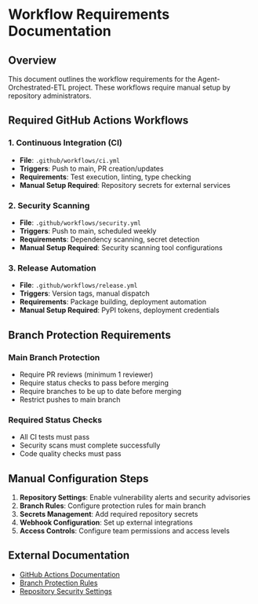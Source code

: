 # Workflow Requirements Documentation

## Overview

This document outlines the workflow requirements for the Agent-Orchestrated-ETL project. These workflows require manual setup by repository administrators.

## Required GitHub Actions Workflows

### 1. Continuous Integration (CI)
- **File**: `.github/workflows/ci.yml`
- **Triggers**: Push to main, PR creation/updates
- **Requirements**: Test execution, linting, type checking
- **Manual Setup Required**: Repository secrets for external services

### 2. Security Scanning
- **File**: `.github/workflows/security.yml`  
- **Triggers**: Push to main, scheduled weekly
- **Requirements**: Dependency scanning, secret detection
- **Manual Setup Required**: Security scanning tool configurations

### 3. Release Automation
- **File**: `.github/workflows/release.yml`
- **Triggers**: Version tags, manual dispatch  
- **Requirements**: Package building, deployment automation
- **Manual Setup Required**: PyPI tokens, deployment credentials

## Branch Protection Requirements

### Main Branch Protection
- Require PR reviews (minimum 1 reviewer)
- Require status checks to pass before merging
- Require branches to be up to date before merging
- Restrict pushes to main branch

### Required Status Checks
- All CI tests must pass
- Security scans must complete successfully
- Code quality checks must pass

## Manual Configuration Steps

1. **Repository Settings**: Enable vulnerability alerts and security advisories
2. **Branch Rules**: Configure protection rules for main branch
3. **Secrets Management**: Add required repository secrets
4. **Webhook Configuration**: Set up external integrations
5. **Access Controls**: Configure team permissions and access levels

## External Documentation

- [GitHub Actions Documentation](https://docs.github.com/en/actions)
- [Branch Protection Rules](https://docs.github.com/en/repositories/configuring-branches-and-merges-in-your-repository/managing-protected-branches)
- [Repository Security Settings](https://docs.github.com/en/code-security)